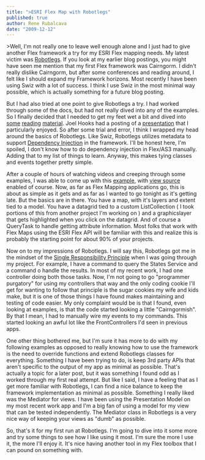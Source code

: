 ```yaml
---
title: ">ESRI Flex Map with Robotlegs"
published: true
author: Rene Rubalcava
date: "2009-12-12"
---
```


\>Well, I'm not really one to leave well enough alone and I just had to give another Flex framework a try for my ESRI Flex mapping needs. My latest victim was [Robotlegs](http://www.robotlegs.org/). If you look at my earlier blog postings, you might have seen me mention that my first Flex framework was Cairngorm. I didn't really dislike Cairngorm, but after some conferences and reading around, I felt like I should expand my Framework horizons. Most recently I have been using Swiz with a lot of success. I think I use Swiz in the most minimal way possible, which is actually something for a future blog posting.

  

But I had also tried at one point to give Robotlegs a try. I had worked through some of the docs, but had not really dived into any of the examples. So I finally decided that I needed to get my feet wet a bit and dived into [some](http://www.vimeo.com/7524637) [reading](http://www.vimeo.com/7569666) [material](http://joelhooks.com/). Joel Hooks had a posting of a [presentation](http://joelhooks.com/2009/11/14/texflex09-robotlegs-slides-and-a-robotlegs-t-shirt-giveaway/) that I particularly enjoyed. So after some trial and error, I think I wrapped my head around the basics of Robotlegs. Like Swiz, Robotlegs utilizes metadata to support [Dependency Injection](http://wiki.github.com/robotlegs/robotlegs-framework/best-practices#dependencyinjection) in the framework. I'll be honest here, I'm spoiled, I don't know how to do dependency injection in Flex/AS3 manually. Adding that to my list of things to learn. Anyway, this makes tying classes and events together pretty simple.

  

After a couple of hours of watching videos and creeping through some examples, I was able to come up with this [example](http://odoe.net/thelab/flex/robotlegsmap/RobotLegsMap.html), with [view source](http://odoe.net/thelab/flex/robotlegsmap/srcview/index.html) enabled of course. Now, as far as Flex Mapping applications go, this is about as simple as it gets and as far as I wanted to go tonight as it's getting late. But the basics are in there. You have a map, with it's layers and extent tied to a model. You have a datagrid tied to a custom ListCollection ( I took portions of this from another project I'm working on ) and a graphicslayer that gets highlighted when you click on the datagrid. And of course a QueryTask to handle getting attribute information. Most folks that work with Flex Maps using the ESRI Flex API will be familiar with this and realize this is probably the starting point for about 90% of your projects.

  

Now on to my impressions of Robotlegs. I will say this, Robotlegs got me in the mindset of the [Single Responsibility Principle](http://en.wikipedia.org/wiki/Single_responsibility_principle) when I was going through my project. For example, I have a command to query the States Service and a command o handle the results. In most of my recent work, I had one controller doing both those tasks. Now, I'm not going to go "programmer purgatory" for using my controllers that way and the only coding cookie I'll get for wanting to follow that principle is the sugar cookies my wife and kids make, but it is one of those things I have found makes maintaining and testing of code easier. My only complaint would be is that I found, even looking at examples, is that the code started looking a little "Cairngormish". By that I mean, I had to manually wire my events to my commands. This started looking an awful lot like the FrontControllers I'd seen in previous apps.

  

One other thing bothered me, but I'm sure it has more to do with my following examples as opposed to really knowing how to use the framework is the need to override functions and extend Robotlegs classes for everything. Something I have been trying to do, is keep 3rd party APIs that aren't specific to the output of my app as minimal as possible. That's actually a topic for a later post, but it was something I found odd as I worked through my first real attempt. But like I said, I have a feeling that as I get more familiar with Robotlegs, I can find a nice balance to keep the framework implementation as minimal as possible. Something I really liked was the Mediator for views. I have been using the Presentation Model on my most recent work app and I'm a big fan of using a model for my view that can be tested independently. The Mediator class in Robotlegs is a very nice way of keeping your views as "dumb" as possible.

  

So, that's it for my first run at Robotlegs. I'm going to dive into it some more and try some things to see how I like using it most. I'm sure the more I use it, the more I'll enjoy it. It's nice having another tool in my Flex toolbox that I can pound on something with.
